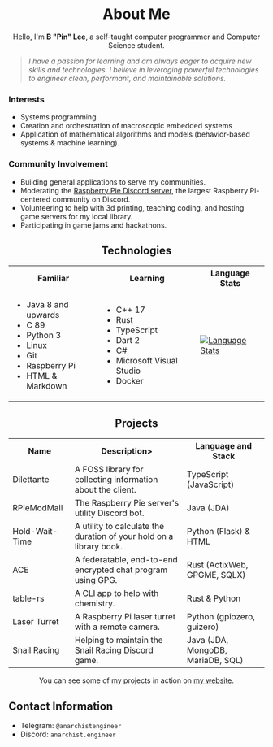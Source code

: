 <h1 align="center">About Me</h1>

<p align="center">Hello, I'm <b>B "Pin" Lee</b>, a self-taught computer programmer and Computer Science student.</p>

<blockquote><i>
I have a passion for learning and am always eager to acquire new skills and technologies. 
I believe in leveraging powerful technologies to engineer clean, performant, and maintainable solutions.
</blockquote></i>

<h3>Interests</h3>

- Systems programming
- Creation and orchestration of macroscopic embedded systems
- Application of mathematical algorithms and models (behavior-based systems & machine learning).

<h3>Community Involvement</h3>

- Building general applications to serve my communities.
- Moderating the [Raspberry Pie Discord server](https://discord.gg/HRPsqw3bpF), the largest Raspberry Pi-centered community on Discord. 
- Volunteering to help with 3d printing, teaching coding, and hosting game servers for my local library.
- Participating in game jams and hackathons.

<h2 align="center">Technologies</h2>

<table align="center">
<tr><th>Familiar</th><th>Learning</th><th>Language Stats</th></tr>
<tr><td>

- Java 8 and upwards
- C 89
- Python 3
- Linux
- Git
- Raspberry Pi
- HTML & Markdown
</td><td>

- C++ 17
- Rust
- TypeScript
- Dart 2
- C#
- Microsoft Visual Studio
- Docker
</td><td>

[![Language Stats](https://github-readme-stats-git-masterrstaa-rickstaa.vercel.app/api/top-langs/?username=pin-lee&theme=nord&hide_title=true)](https://github.com/anuraghazra/github-readme-stats)
</td></tr></table>

<h2 align="center">Projects</h2>

<table align="center">
<tr><th>Name</th><th>Description></th><th>Language and Stack</th></tr>
<tr><td>Dilettante</td><td>A FOSS library for collecting information about the client.</td><td>TypeScript (JavaScript)</tr>
<tr><td>RPieModMail</td><td>The Raspberry Pie server's utility Discord bot.</td><td>Java (JDA)</tr>
<tr><td>Hold-Wait-Time</td><td>A utility to calculate the duration of your hold on a library book.</td><td>Python (Flask) & HTML</tr>
<tr><td>ACE</td><td>A federatable, end-to-end encrypted chat program using GPG.</td><td>Rust (ActixWeb, GPGME, SQLX)</tr>
<tr><td>table-rs</td><td>A CLI app to help with chemistry.</td><td>Rust & Python</tr>
<tr><td>Laser Turret</td><td>A Raspberry Pi laser turret with a remote camera.</td><td>Python (gpiozero, guizero)</tr>
<tr><td>Snail Racing</td><td>Helping to maintain the Snail Racing Discord game.</td><td>Java (JDA, MongoDB, MariaDB, SQL)</tr>
</table>

<p align="center">You can see some of my projects in action on <a href="https://anarchist.engineer/">my website</a>.</p>

## Contact Information
- Telegram: `@anarchistengineer`
- Discord: `anarchist.engineer`
